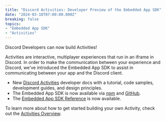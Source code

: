 ```yaml
---
title: "Discord Activities: Developer Preview of the Embedded App SDK"
date: "2024-03-18T07:00:00.000Z"
breaking: false
topics:
- "Embedded App SDK"
- "Activities"
---
```


Discord Developers can now build Activities!

Activities are interactive, multiplayer experiences that run in an iframe in Discord. In order to make the communication between your experience and Discord, we've introduced the Embedded App SDK to assist in communicating between your app and the Discord client.

* New [Discord Activities](#DOCS_ACTIVITIES_OVERVIEW) developer docs with a tutorial, code samples, development guides, and design principles.
* The Embedded App SDK is now available via [npm](https://npmjs.com/package/@discord/embedded-app-sdk) and [GitHub](http://github.com/discord/embedded-app-sdk).
* The [Embedded App SDK Reference](#DOCS_DEVELOPER_TOOLS_EMBEDDED_APP_SDK) is now available.

To learn more about how to get started building your own Activity, check out the [Activities Overview](#DOCS_ACTIVITIES_OVERVIEW).
